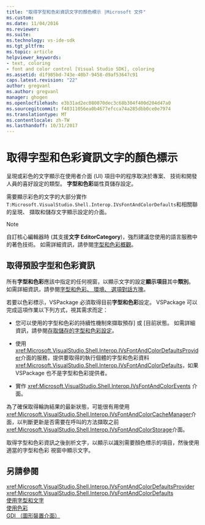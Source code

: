 ```yaml
---
title: "取得字型和色彩資訊文字的顏色標示 |Microsoft 文件"
ms.custom: 
ms.date: 11/04/2016
ms.reviewer: 
ms.suite: 
ms.technology: vs-ide-sdk
ms.tgt_pltfrm: 
ms.topic: article
helpviewer_keywords:
- text, coloring
- font and color control [Visual Studio SDK], coloring
ms.assetid: d1f985bd-743e-40b7-9458-d9af53647c91
caps.latest.revision: "22"
author: gregvanl
ms.author: gregvanl
manager: ghogen
ms.openlocfilehash: e3b31ad2ec080070dec3c68b304f400d204d47a0
ms.sourcegitcommit: f40311056ea0b4677efcca74a285dbb0ce0e7974
ms.translationtype: MT
ms.contentlocale: zh-TW
ms.lasthandoff: 10/31/2017
---
```

# <a name="getting-font-and-color-information-for-text-colorization"></a>取得字型和色彩資訊文字的顏色標示
呈現或彩色的文字顯示在使用者介面 (UI) 項目中的程序取決於專案、 技術和開發人員的喜好設定的類型。 **字型和色彩**屬性頁儲存設定。  
  
 需要顯示彩色的文字的大部分實作`T:Microsoft.VisualStudio.Shell.Interop.IVsFontAndColorDefaults`和相關聯的呈現、 擷取和儲存文字顯示設定的介面。  
  
> [!NOTE]
>  自訂核心編輯器時 (其支援**文字 EditorCategory**)，強烈建議您使用的語言服務中的著色技術。 如需詳細資訊，請參閱[字型和色彩概觀](../extensibility/font-and-color-overview.md)。  
  
## <a name="getting-default-font-and-color-information"></a>取得預設字型和色彩資訊  
 所有**字型和色彩**應該中指定的任何視窗，以顯示文字的設定**顯示項目**其中**類別**。 如需詳細資訊，請參閱[字型和色彩、 環境、 選項對話方塊](../ide/reference/fonts-and-colors-environment-options-dialog-box.md)。  
  
 若要以色彩標示，VSPackage 必須取得目前**字型和色彩**設定。 VSPackage 可以完成這項作業以下列方式，視其需求而定：  
  
-   您可以使用的字型和色彩的持續性機制來擷取預存] 或 [目前狀態。 如需詳細資訊，請參閱[存取儲存的字型和色彩設定](../extensibility/accessing-stored-font-and-color-settings.md)。  
  
-   使用<xref:Microsoft.VisualStudio.Shell.Interop.IVsFontAndColorDefaultsProvider>介面的服務，提供要取得的執行個體的字型和色彩資料<xref:Microsoft.VisualStudio.Shell.Interop.IVsFontAndColorDefaults>，如果 VSPackage 也不是字型和色彩提供者。  
  
-   實作 <xref:Microsoft.VisualStudio.Shell.Interop.IVsFontAndColorEvents> 介面。  
  
 為了確保取得輪詢結果的最新狀態，可能很有用使用<xref:Microsoft.VisualStudio.Shell.Interop.IVsFontAndColorCacheManager>介面，以判斷更新是否需要在呼叫的方法擷取之前<xref:Microsoft.VisualStudio.Shell.Interop.IVsFontAndColorStorage>介面。  
  
 取得字型和色彩資訊之後剖析文字，以顯示以識別需要顏色標示的項目，然後使用適當的字型和色彩 視窗中顯示文字。  
  
## <a name="see-also"></a>另請參閱  
 <xref:Microsoft.VisualStudio.Shell.Interop.IVsFontAndColorDefaultsProvider>   
 <xref:Microsoft.VisualStudio.Shell.Interop.IVsFontAndColorDefaults>   
 [使用字型和文字](/dotnet/framework/winforms/advanced/using-fonts-and-text)   
 [使用色彩](/cpp/windows/working-with-color-image-editor-for-icons)   
 [GDI （圖形裝置介面）](http://msdn.microsoft.com/en-us/7e1d4540-bb2e-4257-8eee-eee376acba83)